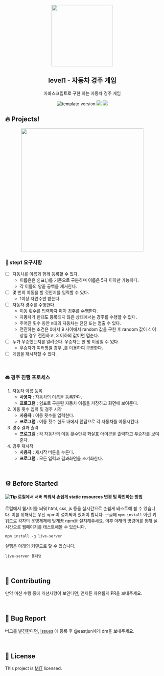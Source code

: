 <p align="middle" >
  <img width="200px;" src="https://user-images.githubusercontent.com/50367798/106415730-2645a280-6493-11eb-876c-ef7172652261.png"/>
</p>
<h2 align="middle">level1 - 자동차 경주 게임</h2>
<p align="middle">자바스크립트로 구현 하는 자동차 경주 게임</p>
<p align="middle">
<img src="https://img.shields.io/badge/version-1.0.0-blue?style=flat-square" alt="template version"/>
<img src="https://img.shields.io/badge/language-html-blue.svg?style=flat-square"/>
<a href="https://github.com/daybrush/moveable/blob/master/LICENSE" target="_blank">
  <img src="https://img.shields.io/github/license/daybrush/moveable.svg?style=flat-square&label=license&color=08CE5D"/>
  </a>
</p>

## 🔥 Projects!

<p align="middle">
  <img width="400" src="https://techcourse-storage.s3.ap-northeast-2.amazonaws.com/7c76e809d82a4a3aa0fd78a86be25427">
</p>

### 🎯 step1 요구사항

- [ ] 자동차를 이름과 함께 등록할 수 있다.
  - 이름은은 쉼표(,)를 기준으로 구분하며 이름은 5자 이하만 가능하다.
  - 각 이름의 양끝 공백을 제거한다.
- [ ] 몇 번의 이동을 할 것인지를 입력할 수 있다.
  - 1이상 자연수만 받는다.
- [ ] 자동차 경주를 수행한다.
  - 이동 횟수를 입력하자 마자 경주를 수행한다.
  - 자동차가 한대도 등록되지 않은 상태에서는 경주를 수행할 수 없다.
  - 주어진 횟수 동안 n대의 자동차는 전진 또는 멈출 수 있다.
  - 전진하는 조건은 0에서 9 사이에서 random 값을 구한 후 random 값이 4 이상일 경우 전진하고, 3 이하의 값이면 멈춘다.
- [ ] 누가 우승했는지를 알려준다. 우승자는 한 명 이상일 수 있다.
  - 우승자가 여러명일 경우 ,를 이용하여 구분한다.
- [ ] 게임을 재시작할 수 있다.

<br>

### 🚘 경주 진행 프로세스
1. 자동차 이름 등록  
    - **사용자** : 자동차의 이름을 등록한다.  
    - **프로그램** : 쉼표로 구분된 자동차 이름을 저장하고 화면에 보여준다.
2. 이동 횟수 입력 및 경주 시작
    - **사용자** : 이동 횟수를 입력한다.
    - **프로그램** : 이동 횟수 한도 내에서 랜덤으로 각 자동차를 이동시킨다.
3. 경주 결과 출력
    - **프로그램** : 각 자동차의 이동 횟수만큼 화살표 아이콘을 출력하고 우승자를 보여준다.
4. 경주 재시작
    - **사용자** : 재시작 버튼을 누른다.
    - **프로그램** : 모든 입력과 결과화면을 초기화한다.

<br>

## ⚙️ Before Started

#### <img alt="Tip" src="https://img.shields.io/static/v1.svg?label=&message=Tip&style=flat-square&color=673ab8"> 로컬에서 서버 띄워서 손쉽게 static resources 변경 및 확인하는 방법

로컬에서 웹서버를 띄워 html, css, js 등을 실시간으로 손쉽게 테스트해 볼 수 있습니다. 이를 위해서는 우선 npm이 설치되어 있어야 합니다. 구글에 `npm install` 이란 키워드로 각자의 운영체제에 맞게끔 npm을 설치해주세요. 이후 아래의 명령어를 통해 실시간으로 웹페이지를 테스트해볼 수 있습니다.

```
npm install -g live-server
```

실행은 아래의 커맨드로 할 수 있습니다.

```
live-server 폴더명
```

<br>

## 👏 Contributing

만약 미션 수행 중에 개선사항이 보인다면, 언제든 자유롭게 PR을 보내주세요.

<br>

## 🐞 Bug Report

버그를 발견한다면, [Issues](https://github.com/woowacourse/javascript-racingcar/issues) 에 등록 후 @eastjun에게 dm을 보내주세요.

<br>

## 📝 License

This project is [MIT](https://github.com/woowacourse/javascript-racingcar/blob/main/LICENSE) licensed.
